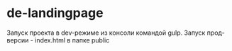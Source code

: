 # de-landingpage

Запуск проекта в dev-режиме из консоли командой gulp.
Запуск прод-версии - index.html в папке public
